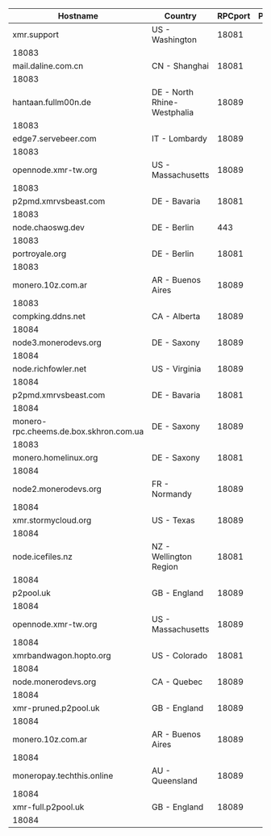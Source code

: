 Hostname | Country | RPCport | P2Pport
--- | --- | --- | ---
xmr.support | US - Washington | 18081
 | 18083
mail.daline.com.cn | CN - Shanghai | 18081
 | 18083
hantaan.fullm00n.de | DE - North Rhine-Westphalia | 18089
 | 18083
edge7.servebeer.com | IT - Lombardy | 18089
 | 18083
opennode.xmr-tw.org | US - Massachusetts | 18089
 | 18083
p2pmd.xmrvsbeast.com | DE - Bavaria | 18081
 | 18083
node.chaoswg.dev | DE - Berlin | 443
 | 18083
portroyale.org | DE - Berlin | 18081
 | 18083
monero.10z.com.ar | AR - Buenos Aires | 18089
 | 18083
compking.ddns.net | CA - Alberta | 18089
 | 18084
node3.monerodevs.org | DE - Saxony | 18089
 | 18084
node.richfowler.net | US - Virginia | 18089
 | 18084
p2pmd.xmrvsbeast.com | DE - Bavaria | 18081
 | 18084
monero-rpc.cheems.de.box.skhron.com.ua | DE - Saxony | 18089
 | 18083
monero.homelinux.org | DE - Saxony | 18081
 | 18084
node2.monerodevs.org | FR - Normandy | 18089
 | 18084
xmr.stormycloud.org | US - Texas | 18089
 | 18084
node.icefiles.nz | NZ - Wellington Region | 18081
 | 18084
p2pool.uk | GB - England | 18089
 | 18084
opennode.xmr-tw.org | US - Massachusetts | 18089
 | 18084
xmrbandwagon.hopto.org | US - Colorado | 18081
 | 18084
node.monerodevs.org | CA - Quebec | 18089
 | 18084
xmr-pruned.p2pool.uk | GB - England | 18089
 | 18084
monero.10z.com.ar | AR - Buenos Aires | 18089
 | 18084
moneropay.techthis.online | AU - Queensland | 18089
 | 18084
xmr-full.p2pool.uk | GB - England | 18089
 | 18084
